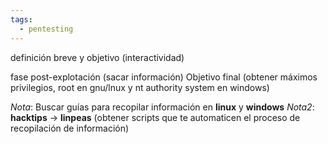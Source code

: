 ```yaml
---
tags:
  - pentesting
---
```

definición breve y objetivo (interactividad)

fase post-explotación (sacar información)
	Objetivo final (obtener máximos privilegios, root en gnu/lnux y nt authority system en windows)

*Nota*: Buscar guías para recopilar información en **linux** y **windows** 
*Nota2*: **hacktips** -> **linpeas** (obtener scripts que te automaticen el proceso de recopilación de información)
